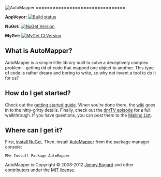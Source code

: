 <img src="https://s3.amazonaws.com/automapper/logo.png" alt="AutoMapper"> 
================================

**AppVeyor:** [![Build status](https://ci.appveyor.com/api/projects/status/q261l3sbokafmx1o/branch/develop?svg=true)](https://ci.appveyor.com/project/jbogard/automapper/branch/develop)

**NuGet:** [![NuGet Version](http://img.shields.io/nuget/v/AutoMapper.svg?style=flat)](https://www.nuget.org/packages/AutoMapper/)

**MyGet:** [![MyGet CI Version](https://img.shields.io/myget/automapperdev/dt/AutoMapper.svg)](http://myget.org/gallery/automapperdev)

What is AutoMapper?
--------------------------------
AutoMapper is a simple little library built to solve a deceptively complex problem - getting rid of code that mapped one object to another. This type of code is rather dreary and boring to write, so why not invent a tool to do it for us?

How do I get started?
--------------------------------
Check out the [getting started guide](https://github.com/AutoMapper/AutoMapper/wiki/Getting-started). When you're done there, the [wiki](https://github.com/AutoMapper/AutoMapper/wiki) goes in to the nitty-gritty details. Finally, check out the [dnrTV episode](http://www.dnrtv.com/default.aspx?showNum=155) for a full walkthrough. If you have questions, you can post them to the [Mailing List](http://groups.google.com/group/automapper-users).

Where can I get it?
--------------------------------
First, [install NuGet](http://docs.nuget.org/docs/start-here/installing-nuget). Then, install [AutoMapper](https://www.nuget.org/packages/AutoMapper/) from the package manager console:

    PM> Install-Package AutoMapper

AutoMapper is Copyright &copy; 2008-2012 [Jimmy Bogard](http://jimmybogard.lostechies.com) and other contributors under the [MIT license](LICENSE.txt).
